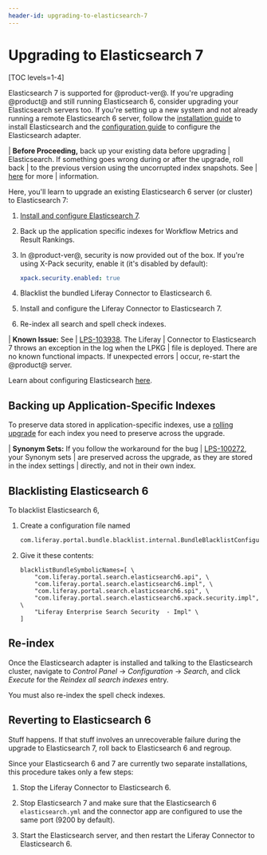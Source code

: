 ```yaml
---
header-id: upgrading-to-elasticsearch-7
---
```


# Upgrading to Elasticsearch 7

[TOC levels=1-4]

Elasticsearch 7 is supported for @product-ver@. If you're upgrading
@product@ and still running Elasticsearch 6, consider upgrading your
Elasticsearch servers too. If you're setting up a new system and not already
running a remote Elasticsearch 6 server, follow the 
[installation guide](/docs/7-2/deploy/-/knowledge_base/d/installing-elasticsearch) to install
Elasticsearch and the 
[configuration guide](/docs/7-2/deploy/-/knowledge_base/d/configuring-the-liferay-elasticsearch-connector)
to configure the Elasticsearch adapter.

| **Before Proceeding,** back up your existing data before upgrading
| Elasticsearch. If something goes wrong during or after the upgrade, roll back
| to the previous version using the uncorrupted index snapshots. See
| [here](/docs/7-2/deploy/-/knowledge_base/d/backing-up-elasticsearch) for more
| information.

Here, you'll learn to upgrade an
existing Elasticsearch 6 server (or cluster) to Elasticsearch 7: 

1.  [Install and configure Elasticsearch 7](/docs/7-2/deploy/-/knowledge_base/d/installing-elasticsearch).

2.  Back up the application specific indexes for Workflow Metrics and Result
    Rankings.

3. In @product-ver@, security is now provided out of the box. If you're using
   X-Pack security, enable it (it's disabled by default):

    ```yml
    xpack.security.enabled: true
    ```

4.  Blacklist the bundled Liferay Connector to Elasticsearch 6.

5.  Install and configure the Liferay Connector to Elasticsearch 7.

6.  Re-index all search  and spell check indexes.

| **Known Issue:** See
| [LPS-103938](https://issues.liferay.com/browse/LPS-103938). The Liferay
| Connector to Elasticsearch 7 throws an exception in the log when the LPKG
| file is deployed. There are no known functional impacts. If unexpected errors
| occur, re-start the @product@ server.

Learn about configuring Elasticsearch [here](/docs/7-2/deploy/-/knowledge_base/d/configuring-the-liferay-elasticsearch-connector).

## Backing up Application-Specific Indexes

To preserve data stored in application-specific indexes, use a
[rolling upgrade](https://www.elastic.co/guide/en/elasticsearch/reference/7.x/rolling-upgrades.html)
for each index you need to preserve across the upgrade.

| **Synonym Sets:** If you follow the workaround for the bug
| [LPS-100272](https://issues.liferay.com/browse/LPS-100272), your Synonym sets
| are preserved across the upgrade, as they are stored in the index settings
| directly, and not in their own index.

## Blacklisting Elasticsearch 6

To blacklist Elasticsearch 6,

1.  Create a configuration file named

    ```bash
    com.liferay.portal.bundle.blacklist.internal.BundleBlacklistConfiguration.config
    ```

2.  Give it these contents:

    ```properties
    blacklistBundleSymbolicNames=[ \
        "com.liferay.portal.search.elasticsearch6.api", \
        "com.liferay.portal.search.elasticsearch6.impl", \
        "com.liferay.portal.search.elasticsearch6.spi", \
        "com.liferay.portal.search.elasticsearch6.xpack.security.impl", \
        "Liferay Enterprise Search Security  - Impl" \
    ]
    ```

## Re-index

Once the Elasticsearch adapter is installed and talking to the Elasticsearch
cluster, navigate to *Control Panel* &rarr; *Configuration* &rarr; *Search*,
and click *Execute* for the *Reindex all search indexes* entry.

You must also re-index the spell check indexes.

## Reverting to Elasticsearch 6

Stuff happens. If that stuff involves an unrecoverable failure during the
upgrade to Elasticsearch 7, roll back to Elasticsearch 6 and regroup.

Since your Elasticsearch 6 and 7 are currently two separate installations, this
procedure takes only a few steps:

1.  Stop the Liferay Connector to Elasticsearch 6.

2.  Stop Elasticsearch 7 and make sure that the Elasticsearch 6
    `elasticsearch.yml` and the connector app are configured to use the same
    port (9200 by default).

3.  Start the Elasticsearch server, and then restart the Liferay Connector to
    Elasticsearch 6.

